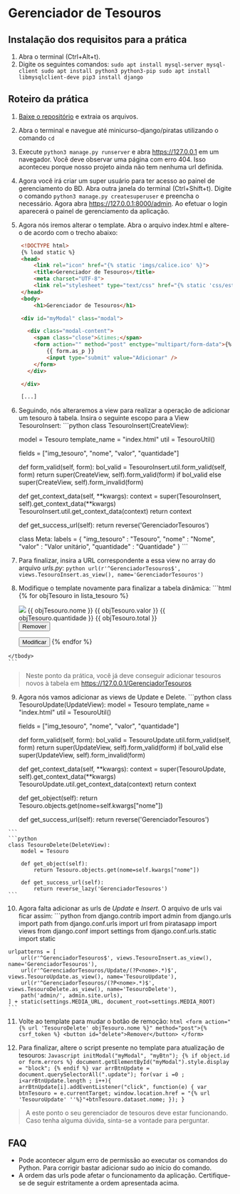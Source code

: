 # Gerenciador de Tesouros

## Instalação dos requisitos para a prática
  1. Abra o terminal (Ctrl+Alt+t).
  2. Digite os seguintes comandos:
    ```
    sudo apt install mysql-server mysql-client
    sudo apt install python3 python3-pip
    sudo apt install libmysqlclient-deve
    pip3 install django
    ```

## Roteiro da prática

  1. [Baixe o repositório](https://github.com/brandaogabriel7/minicurso-django/archive/master.zip) e extraia os arquivos.

  2. Abra o terminal e navegue até minicurso-django/piratas utilizando o comando `cd`

  3. Execute `python3 manage.py runserver` e abra https://127.0.0.1 em um navegador. Você deve observar uma página com erro 404. Isso aconteceu porque nosso projeto ainda não tem nenhuma url definida.

  4. Agora você irá criar um super usuário para ter acesso ao painel de gerenciamento do BD. Abra outra janela do terminal (Ctrl+Shift+t). Digite o comando `python3 manage.py createsuperuser` e preencha o necessário. Agora abra https://127.0.0.1:8000/admin. Ao efetuar o login aparecerá o painel de gerenciamento da aplicação.

  5. Agora nós iremos alterar o template. Abra o arquivo index.html e altere-o de acordo com o trecho abaixo:
  ```html
      <!DOCTYPE html>
      {% load static %}
      <head>
          <link rel="icon" href="{% static 'imgs/calice.ico' %}">
          <title>Gerenciador de Tesouros</title>
          <meta charset="UTF-8">
          <link rel="stylesheet" type="text/css" href="{% static 'css/estilos.css' %}">
      </head>
      <body>
          <h1>Gerenciador de Tesouros</h1>

      <div id="myModal" class="modal">

        <div class="modal-content">
          <span class="close">&times;</span>
          <form action="" method="post" enctype="multipart/form-data">{% csrf_token %}
              {{ form.as_p }}
              <input type="submit" value="Adicionar" />
          </form>
        </div>

      </div>

      [...]
  ```
  6. Seguindo, nós alteraremos a view para realizar a operação de adicionar um tesouro à tabela. Insira o seguinte escopo para a View TesouroInsert:
    ```python
    class TesouroInsert(CreateView):

        model = Tesouro
        template_name = "index.html"
        util = TesouroUtil()

        fields = ["img_tesouro", "nome", "valor", "quantidade"]

        def form_valid(self, form):
            bol_valid = TesouroInsert.util.form_valid(self, form)
            return super(CreateView, self).form_valid(form) if bol_valid else super(CreateView, self).form_invalid(form)

        def get_context_data(self, **kwargs):
            context = super(TesouroInsert, self).get_context_data(**kwargs)
            TesouroInsert.util.get_context_data(context)
            return context

        def get_success_url(self):
            return reverse('GerenciadorTesouros')

        class Meta:
            labels = {
                "img_tesouro" : "Tesouro",
                "nome" : "Nome",
                "valor" : "Valor unitário",
                "quantidade" : "Quantidade"
            }
    ```

  7. Para finalizar, insira a URL correspondente a essa view no array do arquivo *urls.py*:
    ```python
    url(r'^GerenciadorTesouros$', views.TesouroInsert.as_view(), name='GerenciadorTesouros')
    ```  

  8. Modifique o template novamente para finalizar a tabela dinâmica:
    ```html
    <tbody>
        {% for objTesouro in lista_tesouro %}
		<tr>
		     <td><img src="{{ objTesouro.img_tesouro.url }}"/></td>
		     <td>{{ objTesouro.nome }}</td>
		     <td>{{ objTesouro.valor }}</td>
		     <td>{{ objTesouro.quantidade }}</td>
		     <td>{{ objTesouro.total }}</td>
		     <td>
			<form action="" method="post">
	         		<button id="delete">Remover</button>
	         	</form>
		     </td>
		     <td><button data-nome="{{ objTesouro.nome }}" class="update">Modificar</button></td>
		</tr>
        {% endfor %}
	</tbody>
    ```

  >Neste ponto da prática, você já deve conseguir adicionar tesouros novos à tabela em https://127.0.0.1/GerenciadorTesouros

  9. Agora nós vamos adicionar as views de Update e Delete.
    ```python
    class TesouroUpdate(UpdateView):
        model = Tesouro
        template_name = "index.html"
        util = TesouroUtil()

        fields = ["img_tesouro", "nome", "valor", "quantidade"]

        def form_valid(self, form):
            bol_valid = TesouroUpdate.util.form_valid(self, form)
            return super(UpdateView, self).form_valid(form) if bol_valid else super(UpdateView, self).form_invalid(form)

        def get_context_data(self, **kwargs):
            context = super(TesouroUpdate, self).get_context_data(**kwargs)
            TesouroUpdate.util.get_context_data(context)
            return context

        def get_object(self):
            return Tesouro.objects.get(nome=self.kwargs["nome"])

        def get_success_url(self):
            return reverse('GerenciadorTesouros')

    ```
    ```python
    class TesouroDelete(DeleteView):
        model = Tesouro

        def get_object(self):
            return Tesouro.objects.get(nome=self.kwargs["nome"])

        def get_success_url(self):
            return reverse_lazy('GerenciadorTesouros')
    ```

  10. Agora falta adicionar as urls de *Update* e *Insert*. O arquivo de urls vai ficar assim:
    ```python
    from django.contrib import admin
    from django.urls import path
    from django.conf.urls import url
    from piratasapp import views
    from django.conf import settings
    from django.conf.urls.static import static

    urlpatterns = [
        url(r'^GerenciadorTesouros$', views.TesouroInsert.as_view(), name='GerenciadorTesouros'),
        url(r'^GerenciadorTesouros/Update/(?P<nome>.*)$', views.TesouroUpdate.as_view(), name='TesouroUpdate'),
        url(r'^GerenciadorTesouros/(?P<nome>.*)$', views.TesouroDelete.as_view(), name='TesouroDelete'),
        path('admin/', admin.site.urls),
    ] + static(settings.MEDIA_URL, document_root=settings.MEDIA_ROOT)
    ```

  11. Volte ao template para mudar o botão de remoção:
    ```html
    <form action="{% url 'TesouroDelete' objTesouro.nome %}" method="post">{% csrf_token %}
            <button id="delete">Remover</button>
     </form>
    ```

  12. Para finalizar, altere o script presente no template para atualização de tesouros:
    ```Javascript
    initModal("myModal", "myBtn");
    {% if object.id or form.errors %}
        document.getElementById("myModal").style.display = "block";
    {% endif %}
    var arrBtnUpdate = document.querySelectorAll(".update");
    for(var i =0 ; i<arrBtnUpdate.length ; i++){
        arrBtnUpdate[i].addEventListener("click", function(e) {
                var btnTesouro = e.currentTarget;
                window.location.href = "{% url 'TesouroUpdate' ''%}"+btnTesouro.dataset.nome;
            });
    }
    ```
> A este ponto o seu gerenciador de tesouros deve estar funcionando. Caso tenha alguma dúvida, sinta-se a vontade para perguntar.

## FAQ
  * Pode acontecer algum erro de permissão ao executar os comandos do Python. Para corrigir bastar adicionar sudo ao início do comando.
  * A ordem das urls pode afetar o funcionamento da aplicação. Certifique-se de seguir estritamente a ordem apresentada acima.
